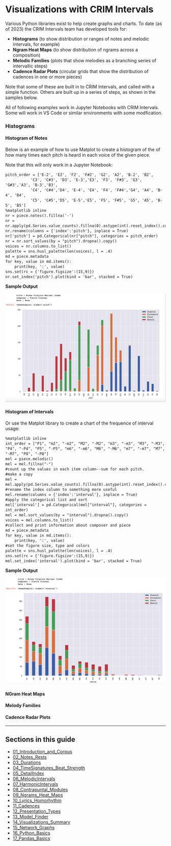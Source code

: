 # Visualizations with CRIM Intervals

Various Python libraries exist to help create graphs and charts. To date (as of 2023) the CRIM Intervals team has developed tools for:

* **Histograms** (to show distribution or ranges of notes and melodic intervals, for example)
* **Ngram Heat Maps** (to show distribution of ngrams across a composition)
* **Melodic Families** (plots that show melodies as a branching series of intervallic steps)
* **Cadence Radar Plots** (circular grids that show the distribution of cadences in one or more pieces)

Note that some of these are built in to CRIM Intervals, and called with a simple function.  Others are built up in a series of steps, as shown in the samples below. 

All of following examples work in Jupyter Notebooks with CRIM Intervals. Some will work in VS Code or similar environments with some modfication.

### Histograms

#### Histogram of Notes

Below is an example of how to use Matplot to create a histogram of the of how many times each pitch is heard in each voice of the given piece. 

Note that this will only work in a Jupyter Notebook:

    pitch_order = ['E-2', 'E2', 'F2', 'F#2', 'G2', 'A2', 'B-2', 'B2', 
               'C3', 'C#3', 'D3', 'E-3','E3', 'F3', 'F#3', 'G3', 'G#3','A3', 'B-3','B3',
               'C4', 'C#4','D4', 'E-4', 'E4', 'F4', 'F#4','G4', 'A4', 'B-4', 'B4',
               'C5', 'C#5','D5', 'E-5','E5', 'F5', 'F#5', 'G5', 'A5', 'B-5', 'B5']
    %matplotlib inline  
    nr = piece.notes().fillna('-')  
    nr = nr.apply(pd.Series.value_counts).fillna(0).astype(int).reset_index().copy()  
    nr.rename(columns = {'index':'pitch'}, inplace = True)  
    nr['pitch'] = pd.Categorical(nr["pitch"], categories = pitch_order)  
    nr = nr.sort_values(by = "pitch").dropna().copy()  
    voices = nr.columns.to_list()  
    palette = sns.husl_palette(len(voices), l = .4)  
    md = piece.metadata  
    for key, value in md.items():  
        print(key, ':', value)  
    sns.set(rc = {'figure.figsize':(15,9)})  
    nr.set_index('pitch').plot(kind = 'bar', stacked = True)  

**Sample Output**

![Alt text](images/vis_1.png.png)

#### Histogram of Intervals

Or use the Matplot library to create a chart of the frequence of interval usage: 

    %matplotlib inline
    int_order = ["P1", "m2", "-m2", "M2", "-M2", "m3", "-m3", "M3", "-M3", "P4", "-P4", "P5", "-P5", "m6", "-m6", "M6", "-M6", "m7", "-m7", "M7", "-M7", "P8", "-P8"]
    mel = piece.melodic()
    mel = mel.fillna("-")
    #count up the values in each item column--sum for each pitch.  
    #make a copy 
    mel = mel.apply(pd.Series.value_counts).fillna(0).astype(int).reset_index().copy()
    #rename the index column to something more useful
    mel.rename(columns = {'index':'interval'}, inplace = True)
    #apply the categorical list and sort
    mel['interval'] = pd.Categorical(mel["interval"], categories = int_order)
    mel = mel.sort_values(by = "interval").dropna().copy()
    voices = mel.columns.to_list()
    #collect and print information about composer and piece
    md = piece.metadata
    for key, value in md.items():
        print(key, ':', value)
    #set the figure size, type and colors
    palette = sns.husl_palette(len(voices), l = .4)
    sns.set(rc = {'figure.figsize':(15,9)})
    mel.set_index('interval').plot(kind = 'bar', stacked = True)


**Sample Output**

![Alt text](images/vis_2.png.png)


#### NGram Heat Maps



#### Melody Families


#### Cadence Radar Plots



---

## Sections in this guide

  * [01_Introduction_and_Corpus](01_Introduction_and_Corpus.md)
  * [02_Notes_Rests](02_Notes_Rests.md)
  * [03_Durations](03_Durations.md) 
  * [04_TimeSignatures_Beat_Strength](04_TimeSignatures_Beat_Strength.md)
  * [05_DetailIndex](05_DetailIndex.md)
  * [06_MelodicIntervals](06_MelodicIntervals.md)
  * [07_HarmonicIntervals](07_HarmonicIntervals.md)
  * [08_Contrapuntal_Modules](08_Contrapuntal_Modules.md)
  * [09_Ngrams_Heat_Maps](09_Ngrams_Heat_Maps.md)
  * [10_Lyrics_Homorhythm](10_Lyrics_Homorhythm.md)
  * [11_Cadences](11_Cadences.md)
  * [12_Presentation_Types](12_Presentation_Types.md)
  * [13_Model_Finder](13_Model_Finder.md)
  * [14_Visualizations_Summary](14_Visualizations_Summary.md)
  * [15_Network_Graphs](15_Network_Graphs.md)
  * [16_Python_Basics](16_Python_Basics.md)
  * [17_Pandas_Basics](17_Pandas_Basics.md)